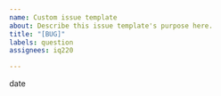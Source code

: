```yaml
---
name: Custom issue template
about: Describe this issue template's purpose here.
title: "[BUG]"
labels: question
assignees: iq220

---
```


date
